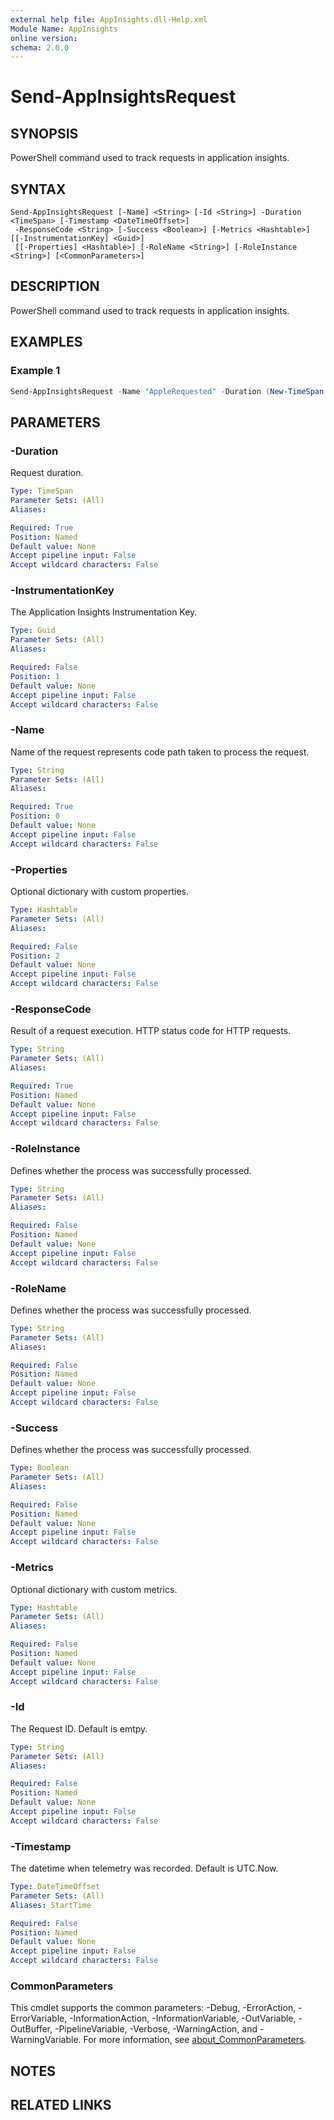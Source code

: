 ```yaml
---
external help file: AppInsights.dll-Help.xml
Module Name: AppInsights
online version:
schema: 2.0.0
---
```


# Send-AppInsightsRequest

## SYNOPSIS
PowerShell command used to track requests in application insights.

## SYNTAX

```
Send-AppInsightsRequest [-Name] <String> [-Id <String>] -Duration <TimeSpan> [-Timestamp <DateTimeOffset>]
 -ResponseCode <String> [-Success <Boolean>] [-Metrics <Hashtable>] [[-InstrumentationKey] <Guid>]
 [[-Properties] <Hashtable>] [-RoleName <String>] [-RoleInstance <String>] [<CommonParameters>]
```

## DESCRIPTION
PowerShell command used to track requests in application insights.

## EXAMPLES

### Example 1
```powershell
Send-AppInsightsRequest -Name "AppleRequested" -Duration (New-TimeSpan -Seconds 5) -StartTime (Get-Date) -ResponseCode OK -Success $true -InstrumentationKey $env:AI_INSTRUMENTATION_KEY
```

## PARAMETERS

### -Duration
Request duration.

```yaml
Type: TimeSpan
Parameter Sets: (All)
Aliases:

Required: True
Position: Named
Default value: None
Accept pipeline input: False
Accept wildcard characters: False
```

### -InstrumentationKey
The Application Insights Instrumentation Key.

```yaml
Type: Guid
Parameter Sets: (All)
Aliases:

Required: False
Position: 1
Default value: None
Accept pipeline input: False
Accept wildcard characters: False
```

### -Name
Name of the request represents code path taken to process the request.

```yaml
Type: String
Parameter Sets: (All)
Aliases:

Required: True
Position: 0
Default value: None
Accept pipeline input: False
Accept wildcard characters: False
```

### -Properties
Optional dictionary with custom properties.

```yaml
Type: Hashtable
Parameter Sets: (All)
Aliases:

Required: False
Position: 2
Default value: None
Accept pipeline input: False
Accept wildcard characters: False
```

### -ResponseCode
Result of a request execution.
HTTP status code for HTTP requests.

```yaml
Type: String
Parameter Sets: (All)
Aliases:

Required: True
Position: Named
Default value: None
Accept pipeline input: False
Accept wildcard characters: False
```

### -RoleInstance
Defines whether the process was successfully processed.

```yaml
Type: String
Parameter Sets: (All)
Aliases:

Required: False
Position: Named
Default value: None
Accept pipeline input: False
Accept wildcard characters: False
```

### -RoleName
Defines whether the process was successfully processed.

```yaml
Type: String
Parameter Sets: (All)
Aliases:

Required: False
Position: Named
Default value: None
Accept pipeline input: False
Accept wildcard characters: False
```

### -Success
Defines whether the process was successfully processed.

```yaml
Type: Boolean
Parameter Sets: (All)
Aliases:

Required: False
Position: Named
Default value: None
Accept pipeline input: False
Accept wildcard characters: False
```

### -Metrics
Optional dictionary with custom metrics.

```yaml
Type: Hashtable
Parameter Sets: (All)
Aliases:

Required: False
Position: Named
Default value: None
Accept pipeline input: False
Accept wildcard characters: False
```

### -Id
The Request ID. Default is emtpy.

```yaml
Type: String
Parameter Sets: (All)
Aliases:

Required: False
Position: Named
Default value: None
Accept pipeline input: False
Accept wildcard characters: False
```

### -Timestamp
The datetime when telemetry was recorded. Default is UTC.Now.

```yaml
Type: DateTimeOffset
Parameter Sets: (All)
Aliases: StartTime

Required: False
Position: Named
Default value: None
Accept pipeline input: False
Accept wildcard characters: False
```

### CommonParameters
This cmdlet supports the common parameters: -Debug, -ErrorAction, -ErrorVariable, -InformationAction, -InformationVariable, -OutVariable, -OutBuffer, -PipelineVariable, -Verbose, -WarningAction, and -WarningVariable. For more information, see [about_CommonParameters](http://go.microsoft.com/fwlink/?LinkID=113216).

## NOTES

## RELATED LINKS
